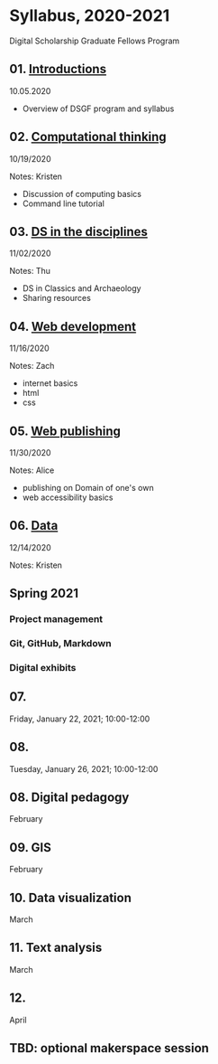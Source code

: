# Syllabus, 2020-2021
Digital Scholarship Graduate Fellows Program

## 01. [Introductions](sessions/01-intro.md)
10.05.2020

- Overview of DSGF program and syllabus

## 02. [Computational thinking](sessions/02-computation.md)
10/19/2020

Notes: Kristen

- Discussion of computing basics
- Command line tutorial

## 03. [DS in the disciplines](sessions/03-disciplines.md)
11/02/2020

Notes: Thu

- DS in Classics and Archaeology
- Sharing resources

## 04. [Web development](sessions/04-web.md)
11/16/2020

Notes: Zach

- internet basics
- html
- css


## 05. [Web publishing](sessions/05-web-publish.md)
11/30/2020

Notes: Alice

- publishing on Domain of one's own
- web accessibility basics

## 06. [Data](sessions/06-data.md)
12/14/2020

Notes: Kristen

## Spring 2021

### Project management

### Git, GitHub, Markdown

### Digital exhibits

## 07.
Friday, January 22, 2021; 10:00-12:00

## 08.
Tuesday, January 26, 2021; 10:00-12:00


## 08. Digital pedagogy
February

## 09. GIS
February

## 10. Data visualization
March

## 11. Text analysis
March

## 12.

April

## TBD: optional makerspace session
